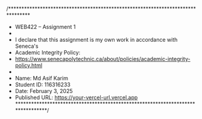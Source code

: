 /********************************************************************************
 *  WEB422 – Assignment 1
 *
 *  I declare that this assignment is my own work in accordance with Seneca's
 *  Academic Integrity Policy:
 *  https://www.senecapolytechnic.ca/about/policies/academic-integrity-policy.html
 *
 *  Name: Md Asif Karim
 *  Student ID: 116316233
 *  Date: February 3, 2025
 *  Published URL: https://your-vercel-url.vercel.app
 ********************************************************************************/
